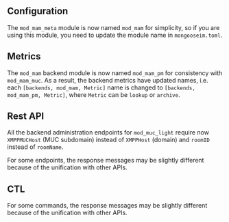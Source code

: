 ## Configuration

The `mod_mam_meta` module is now named `mod_mam` for simplicity, so if you are using this module, you need to update the module name in `mongooseim.toml`.

## Metrics

The `mod_mam` backend module is now named `mod_mam_pm` for consistency with `mod_mam_muc`. As a result, the backend metrics have updated names, i.e. each `[backends, mod_mam, Metric]` name is changed to `[backends, mod_mam_pm, Metric]`, where `Metric` can be `lookup` or `archive`.

## Rest API

All the backend administration endpoints for `mod_muc_light` require now `XMPPMUCHost` (MUC subdomain) instead of `XMPPHost` (domain) and `roomID` instead of `roomName`.

For some endpoints, the response messages may be slightly different because of the unification with other APIs.

## CTL

For some commands, the response messages may be slightly different because of the unification with other APIs.
